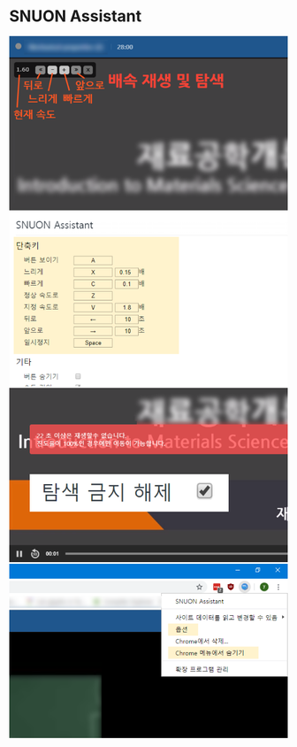 # SNUON Assistant
![Screenshot 1](screenshots/1.png)
![Screenshot 2](screenshots/2.png)
![Screenshot 3](screenshots/3.png)
![Screenshot 4](screenshots/4.png)
